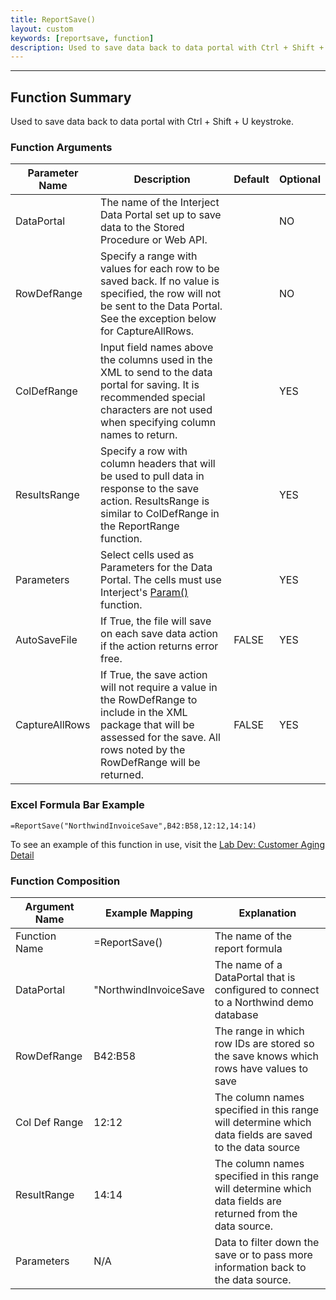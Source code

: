 ```yaml
---
title: ReportSave()
layout: custom
keywords: [reportsave, function]
description: Used to save data back to data portal with Ctrl + Shift + U keystroke. 
---
```

* * *

##  Function Summary 

Used to save data back to data portal with Ctrl + Shift + U keystroke. 

###  Function Arguments

| Parameter Name | Description                                                                                                                                                                                | Default | Optional |
| -------------- | ------------------------------------------------------------------------------------------------------------------------------------------------------------------------------------------ | ------- | -------- |
| DataPortal     | The name of the Interject Data Portal set up to save data to the Stored Procedure or Web API.                                                                                              |         | NO       |
| RowDefRange    | Specify a range with values for each row to be saved back. If no value is specified, the row will not be sent to the Data Portal. See the exception below for CaptureAllRows.              |         | NO       |
| ColDefRange    | Input field names above the columns used in the XML to send to the data portal for saving. It is recommended special characters are not used when specifying column names to return.       |         | YES      |
| ResultsRange   | Specify a row with column headers that will be used to pull data in response to the save action. ResultsRange is similar to ColDefRange in the ReportRange function.                       |         | YES      |
| Parameters     | Select cells used as Parameters for the Data Portal. The cells must use Interject's [ Param() ](/wIndex/Param.html) function.                                                              |         | YES      |
| AutoSaveFile   | If True, the file will save on each save data action if the action returns error free.                                                                                                     | FALSE   | YES      |
| CaptureAllRows | If True, the save action will not require a value in the RowDefRange to include in the XML package that will be assessed for the save. All rows noted by the RowDefRange will be returned. | FALSE   | YES      |

### Excel Formula Bar Example

```Excel
=ReportSave("NorthwindInvoiceSave",B42:B58,12:12,14:14)
```

To see an example of this function in use, visit the [ Lab Dev: Customer Aging Detail ](/wGetStarted/L-Dev-CustomerAgingDetail.html)

###  Function Composition    

| Argument Name | Example Mapping       | Explanation                                                                                                  |
| ------------- | --------------------- | ------------------------------------------------------------------------------------------------------------ |
| Function Name | =ReportSave()         | The name of the report formula                                                                               |
| DataPortal    | "NorthwindInvoiceSave | The name of a DataPortal that is configured to connect to a Northwind demo database                          |
| RowDefRange   | B42:B58               | The range in which row IDs are stored so the save knows which rows have values to save                       |
| Col Def Range | 12:12                 | The column names specified in this range will determine which data fields are saved to the data source       |
| ResultRange   | 14:14                 | The column names specified in this range will determine which data fields are returned from the data source. |
| Parameters    | N/A                   | Data to filter down the save or to pass more information back to the data source.                            |
